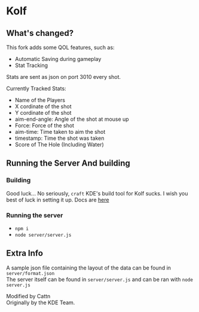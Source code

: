 # Kolf

## What's changed?
This fork adds some QOL features, such as:
- Automatic Saving during gameplay
- Stat Tracking

Stats are sent as json on port 3010 every shot.

Currently Tracked Stats:
- Name of the Players
- X cordinate of the shot
- Y cordinate of the shot
- aim-end-angle: Angle of the shot at mouse up
- Force: Force of the shot
- aim-time: Time taken to aim the shot
- timestamp: Time the shot was taken
- Score of The Hole (Including Water)

## Running the Server And building

### Building
Good luck... No seriously, ``craft`` KDE's build tool for Kolf sucks. I wish you best of luck in setting it up. Docs are [here](https://community.kde.org/Craft)

### Running the server
- ``npm i``
- ``node server/server.js``

## Extra Info
A sample json file containing the layout of the data can be found in ``server/format.json``<br>
The server itself can be found in ``server/server.js`` and can be ran with ``node server.js`` 
 
Modified by Cattn <br>
Originally by the KDE Team.

